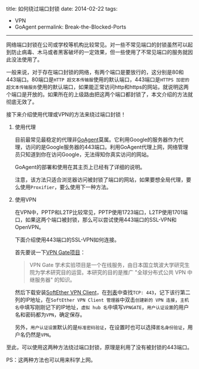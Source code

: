 title: 如何绕过端口封锁
date: 2014-02-22
tags:
- VPN
- GoAgent
permalink: Break-the-Blocked-Ports
---

网络端口封锁在公司或学校等机构比较常见。对一些不常见端口的封锁虽然可以起到防止病毒、木马或者黑客破坏的一定效果，但一些使用了不常见端口的服务就因此没法使用了。

一般来说，对于存在端口封锁的网络，有两个端口是要放行的，这分别是80和443端口。80端口是`HTTP 超文本传输服`使用的默认端口，443端口是`HTTPS 加密的超文本传输服务`使用的默认端口，如果能正常访问http和https的网站，就说明这两个端口是开放的。如果所在的上级路由把这两个端口都封锁了，本文介绍的方法就彻底无效了。

接下来介绍使用代理或VPN的方法来绕过端口封锁！

1. 使用代理

    目前最常见最稳定的代理非[GoAgent][1]莫属。它利用Google的服务器作为代理，访问的是Google服务器的443端口。利用GoAgent代理上网，网络管理员只知道到你在访问Google，无法得知你真实访问的网站。

    GoAgent的部署和使用在其主页上已经有了详细的说明。
    
    注意，该方法只适合浏览器访问被封锁了端口的网站，如果要想全局代理，要么使用`Proxifier`，要么使用下一种方法。

2. 使用VPN

    在VPN中，PPTP和L2TP比较常见，PPTP使用1723端口，L2TP使用1701端口，如果这两个端口被封锁，那么可以尝试使用443端口的SSL-VPN和OpenVPN。
    
    下面介绍使用443端口的SSL-VPN如何连接。

    首先要说一下[VPN Gate项目][2]：
    > VPN Gate 学术实验项目是一个在线服务，由日本国立筑波大学研究生院为学术研究目的运营。本研究的目的是推广 "全球分布式公共 VPN 中继服务器" 的知识。
    
    然后下载安装[SoftEther VPN Client][3]，在[列表][4]中查找`TCP: 443`，记下该行第二列的IP地址，在`SoftEther VPN Client 管理器`中双击`创建新的 VPN 连接`，`主机名`中填写刚刚记下的IP地址，`虚拟 hub 名`中填写`VPNGATE`，`用户认证设置`的用户名和密码都为`VPN`，确定保存。
    
    另外，`用户认证设置`默认的是`标准密码验证`，在设置时也可以选择`匿名身份验证`，用户名仍然是`VPN`。

至此，可以使用这两种方法绕过端口封锁，原理是利用了没有被封锁的443端口。

PS：这两种方法也可以用来科学上网。


  [1]:https://code.google.com/p/goagent/ "GoAgent"
  [2]:http://www.vpngate.net/ "VPNGate"
  [3]:http://www.vpngate.net/cn/download.aspx "下载 VPN Client"
  [4]:http://www.vpngate.net/cn/#LIST "IP 列表"





